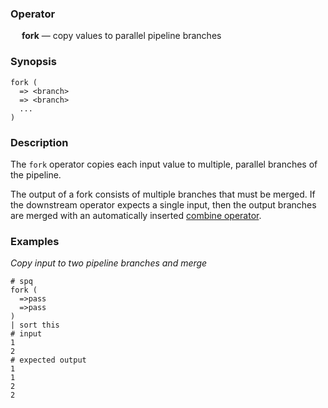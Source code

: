 ### Operator

&emsp; **fork** &mdash; copy values to parallel pipeline branches

### Synopsis

```
fork (
  => <branch>
  => <branch>
  ...
)
```
### Description

The `fork` operator copies each input value to multiple, parallel branches of
the pipeline.

The output of a fork consists of multiple branches that must be merged.
If the downstream operator expects a single input, then the output branches are
merged with an automatically inserted [combine operator](combine.md).

### Examples

_Copy input to two pipeline branches and merge_
```mdtest-spq
# spq
fork (
  =>pass
  =>pass
)
| sort this
# input
1
2
# expected output
1
1
2
2
```
